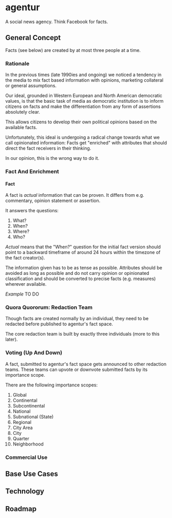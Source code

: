 # agentur
A social news agency. Think Facebook for facts.

## General Concept
Facts (see below) are created by at most three people at a time.

### Rationale
In the previous times (late 1990ies and ongoing) we noticed a tendency in the media to mix fact based information with opinions, marketing collateral or general assumptions.

Our ideal, grounded in Western European and North American democratic values, is that the basic task of media as democratic institution is to inform citizens on facts and make the differentiation from any form of assertions absolutely clear. 

This allows citizens to develop their own political opinions based on the available facts.

Unfortunately, this ideal is undergoing a radical change towards what we call opinionated information: Facts get "enriched" with attributes that should direct the fact receivers in their thinking.

In our opinion, this is the wrong way to do it.

### Fact And Enrichment

#### Fact
A fact is *actual* information that can be proven. 
It differs from e.g. commentary, opinion statement or assertion.

It answers the questions:

  1. What?
  1. When?
  1. Where?
  1. Who? 

*Actual* means that the "When?" question for the initial fact version should point to a backward timeframe of around 24 hours within the timezone of the fact creator(s).

The information given has to be as tense as possible. Attributes should be avoided as long as possible and do not carry opinion or opinionated classification and should be converted to precise facts (e.g. measures) wherever available.

*Example*
TO DO


### Quora Quororum: Redaction Team
Though facts are created normally by an individual, they need to be redacted before published to agentur's fact space.

The core redaction team is built by exactly three individuals (more to this later).

### Voting (Up And Down)
A fact, submitted to agentur's fact space gets announced to other redaction teams. These teams can upvote or downvote submitted facts by its importance scope.

There are the following importance scopes:

   1. Global
   1. Continental
   1. Subcontinental
   1. National
   1. Subnational (State)
   1. Regional
   1. City Area
   1. City
   1. Quarter
   1. Neighborhood
   
    



### Commercial Use



## Base Use Cases


## Technology


## Roadmap
